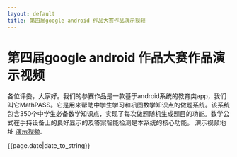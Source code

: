 ```yaml
---
layout: default
title: 第四届google android 作品大赛作品演示视频
---
```

第四届google android 作品大赛作品演示视频
================================
各位评委，大家好。我们的参赛作品是一款基于android系统的教育类app，我们叫它MathPASS。它是用来帮助中学生学习和巩固数学知识点的做题系统。该系统包含350个中学生必备数学知识点，实现了每次做题随机生成题目的功能。数学公式在手持设备上的良好显示的及答案智能检测是本系统的核心功能。
演示视频地址 [演示视频](http://www.tudou.com/programs/view/rkvpidG49QI/ "演示视频").
<p>{{page.date|date_to_string}}</p>
